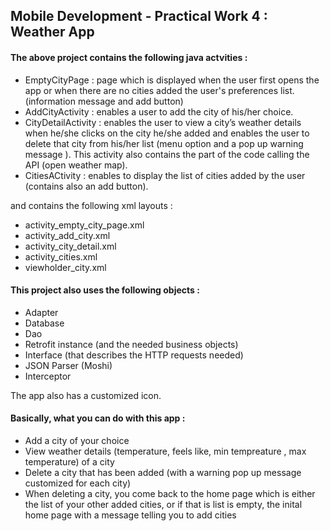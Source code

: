 ## Mobile Development - Practical Work 4 : Weather App

#### The above project contains the following java actvities :
* EmptyCityPage : page which is displayed when the user first opens the app or when there are no cities added the user's preferences list. (information message and add button)
* AddCityActivity : enables a user to add the city of his/her choice.
* CityDetailActivity : enables the user to view a city’s weather details when he/she clicks on the city he/she added and enables the user to delete that city from his/her list (menu option and a pop up warning message ). 
This activity also contains the part of the code calling the API (open weather map).
* CitiesACtivity : enables to display the list of cities added by the user (contains also an add button).


and contains the following xml layouts :
* activity_empty_city_page.xml
* activity_add_city.xml
* activity_city_detail.xml
* activity_cities.xml
* viewholder_city.xml

#### This project also uses the following objects :
* Adapter
* Database
* Dao
* Retrofit instance (and the needed business objects)
* Interface (that describes the HTTP requests needed)
* JSON Parser (Moshi)
* Interceptor

The app also has a customized icon. 

#### Basically, what you can do with this app :
* Add a city of your choice
* View weather details (temperature, feels like, min tempreature , max temperature) of a city
* Delete a city that has been added (with a warning pop up message customized for each city)
* When deleting a city, you come back to the home page which is either the list of your other added cities, or if that is list is empty, the inital home page with a message telling you to add cities

